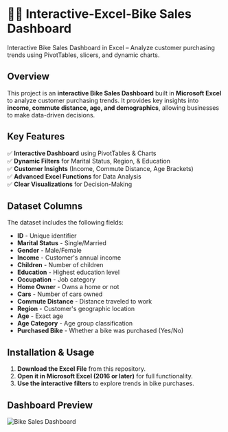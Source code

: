 # 🚴‍♂️ Interactive-Excel-Bike Sales Dashboard
Interactive Bike Sales Dashboard in Excel – Analyze customer purchasing trends using PivotTables, slicers, and dynamic charts.
 
## **Overview**  
This project is an **interactive Bike Sales Dashboard** built in **Microsoft Excel** to analyze customer purchasing trends. It provides key insights into **income, commute distance, age, and demographics**, allowing businesses to make data-driven decisions.  

## **Key Features**  
✅ **Interactive Dashboard** using PivotTables & Charts  
✅ **Dynamic Filters** for Marital Status, Region, & Education  
✅ **Customer Insights** (Income, Commute Distance, Age Brackets)  
✅ **Advanced Excel Functions** for Data Analysis  
✅ **Clear Visualizations** for Decision-Making  

## **Dataset Columns**  
The dataset includes the following fields:  
- **ID** - Unique identifier  
- **Marital Status** - Single/Married  
- **Gender** - Male/Female  
- **Income** - Customer's annual income  
- **Children** - Number of children  
- **Education** - Highest education level  
- **Occupation** - Job category  
- **Home Owner** - Owns a home or not  
- **Cars** - Number of cars owned  
- **Commute Distance** - Distance traveled to work  
- **Region** - Customer's geographic location  
- **Age** - Exact age  
- **Age Category** - Age group classification  
- **Purchased Bike** - Whether a bike was purchased (Yes/No)  

## **Installation & Usage**  
1. **Download the Excel File** from this repository.  
2. **Open it in Microsoft Excel (2016 or later)** for full functionality.  
3. **Use the interactive filters** to explore trends in bike purchases.  

## **Dashboard Preview**  
![Bike Sales Dashboard]([https://github.com/Bhumin-Patel029/Interactive-Excel-Dashboard/blob/main/Dashbaoard.png])  


